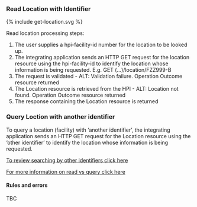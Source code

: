 

### Read Location with Identifier

<div>
{% include get-location.svg %}
</div>

Read location processing steps:
1. The user supplies a hpi-facility-id number for the location to be looked up.
2. The integrating application sends an HTTP GET request for the location resource using the hpi-facility-id to identify the location whose information is being requested. E.g. GET (...)/location/FZZ999-B
3. The request is validated - ALT: Validation failure. Operation Outcome resource returned
4. The Location resource is retrieved from the HPI - ALT: Location not found. Operation Outcome resource returned
5. The response containing the Location resource is returned


### Query Loction with another identifier

To query a location (facility) with ‘another identifier’, the integrating application sends an HTTP GET request for the Location resource using the ‘other identifier’
to identify the location whose information is being requested.

[To review searching by other identifiers click here](/searchLocation.html#other-search-criteria)

[For more information on read vs query click here](/general.html#read-resource-by-id)

#### Rules and errors
TBC
